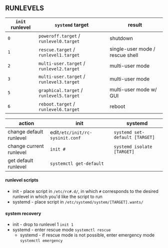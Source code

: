 ## RUNLEVELS

| `init` runlevel | `systemd` target                         | result                          |
| --------------- | ---------------------------------------- | ------------------------------- |
| `0`             | `poweroff.target` / `runlevel0.target`   | shutdown                        |
| `1`             | `rescue.target` / `runlevel1.target`     | single-user mode / rescue shell |
| `2`             | `multi-user.target` / `runlevel2.target` | multi-user mode                 |
| `3`             | `multi-user.target` / `runlevel3.target` | multi-user mode                 |
| `5`             | `graphical.target` / `runlevel5.target`  | multi-user mode w/ GUI          |
| `6`             | `reboot.target` / `runlevel6.target`     | reboot                          |

| action                  | init | systemd |
|-------------------------|------|---------|
|change default runlevel|edit`/etc/init/rc- sysinit.conf`|`systemd set-default [TARGET]`|
|change current runlevel|`init #`|`systemd isolate [TARGET]`|
|get default runlevel|`systemctl get-default`||

#### runlevel scripts
- init - place script in `/etc/rc#.d/`, in which `#` corresponds to the desired runlevel in which you'd like the script to run
- systemd - place script in `/etc/systemd/system/[TARGET].wants/`

#### system recovery
- init - drop to runlevel 1 `init 1`
- systemd - enter rescue mode `systemctl rescue`
  - systemd - if rescue mode is not possible, enter emergency mode `systemctl emergency`
